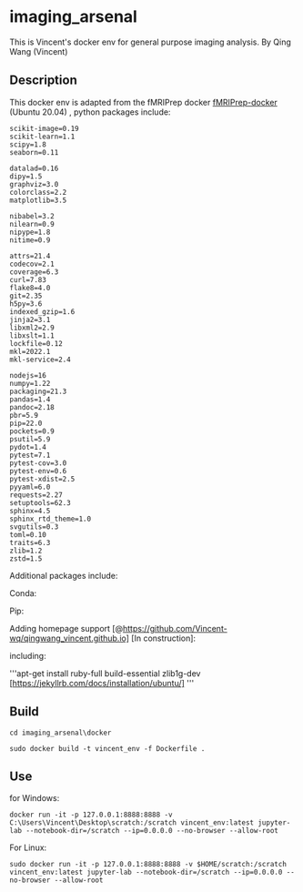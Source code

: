 # imaging_arsenal
This is Vincent's docker env for general purpose imaging analysis.
By Qing Wang (Vincent)

## Description
This docker env is adapted from the fMRIPrep docker [fMRIPrep-docker](https://github.com/nipreps/fmriprep/blob/master/Dockerfile) (Ubuntu 20.04) , python packages include: 

```
scikit-image=0.19
scikit-learn=1.1
scipy=1.8
seaborn=0.11

datalad=0.16
dipy=1.5
graphviz=3.0
colorclass=2.2
matplotlib=3.5

nibabel=3.2
nilearn=0.9
nipype=1.8
nitime=0.9

attrs=21.4
codecov=2.1
coverage=6.3
curl=7.83
flake8=4.0
git=2.35
h5py=3.6
indexed_gzip=1.6
jinja2=3.1
libxml2=2.9
libxslt=1.1
lockfile=0.12
mkl=2022.1
mkl-service=2.4

nodejs=16
numpy=1.22
packaging=21.3
pandas=1.4
pandoc=2.18
pbr=5.9
pip=22.0
pockets=0.9
psutil=5.9
pydot=1.4
pytest=7.1
pytest-cov=3.0
pytest-env=0.6
pytest-xdist=2.5
pyyaml=6.0
requests=2.27
setuptools=62.3
sphinx=4.5
sphinx_rtd_theme=1.0
svgutils=0.3
toml=0.10
traits=6.3
zlib=1.2
zstd=1.5
```

Additional packages include:

Conda:

Pip:

Adding homepage support [@https://github.com/Vincent-wq/qingwang_vincent.github.io] [In construction]:

including: 

'''apt-get install ruby-full build-essential zlib1g-dev 
[https://jekyllrb.com/docs/installation/ubuntu/]
'''
## Build

```
cd imaging_arsenal\docker

sudo docker build -t vincent_env -f Dockerfile .

```

## Use

for Windows:

```
docker run -it -p 127.0.0.1:8888:8888 -v C:\Users\Vincent\Desktop\scratch:/scratch vincent_env:latest jupyter-lab --notebook-dir=/scratch --ip=0.0.0.0 --no-browser --allow-root
```

For Linux:

```
sudo docker run -it -p 127.0.0.1:8888:8888 -v $HOME/scratch:/scratch vincent_env:latest jupyter-lab --notebook-dir=/scratch --ip=0.0.0.0 --no-browser --allow-root
```